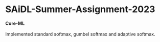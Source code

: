 # SAiDL-Summer-Assignment-2023
**Core-ML**<br><br>
Implemented standard softmax, gumbel softmax and adaptive softmax.
